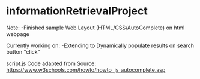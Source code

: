 # informationRetrievalProject

Note:
-Finished sample Web Layout (HTML/CSS/AutoComplete) on html webpage

Currently working on:
-Extending to Dynamically populate results on search button "click"

script.js Code adapted from Source:
https://www.w3schools.com/howto/howto_js_autocomplete.asp